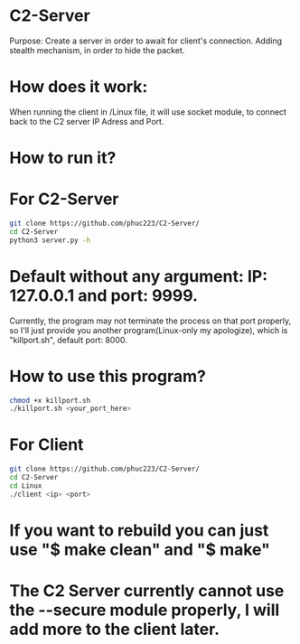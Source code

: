 # C2-Server
Purpose: Create a server in order to await for client's connection. Adding stealth mechanism, in order to hide the packet.
# How does it work:
When running the client in /Linux file, it will use socket module, to connect back to the C2 server IP Adress and Port. 
# How to run it?
# For C2-Server
``` bash
git clone https://github.com/phuc223/C2-Server/
cd C2-Server
python3 server.py -h
```
# Default without any argument: IP: 127.0.0.1 and port: 9999.
Currently, the program may not terminate the process on that port properly, so I'll just provide you another program(Linux-only my apologize), which is "killport.sh", default port: 8000.
# How to use this program?
``` bash
chmod +x killport.sh
./killport.sh <your_port_here> 
```

# For Client
``` bash
git clone https://github.com/phuc223/C2-Server/
cd C2-Server
cd Linux
./client <ip> <port>
```
# If you want to rebuild you can just use "$ make clean" and "$ make"
# The C2 Server currently cannot use the --secure module properly, I will add more to the client later.

